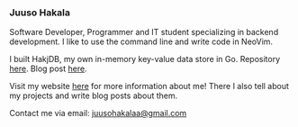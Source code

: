 ### Juuso Hakala

Software Developer, Programmer and IT student specializing in backend development. I like to use the command line and write code in NeoVim.

I built HakjDB, my own in-memory key-value data store in Go. Repository [here](https://github.com/hollowdll/hakjdb). Blog post [here](https://juusohakala.com/blog/hakjdb-development/).
 
Visit my website [here](https://juusohakala.com) for more information about me! There I also tell about my projects and write blog posts about them.

Contact me via email: juusohakalaa@gmail.com
